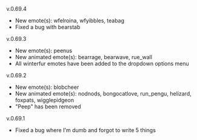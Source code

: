 v.0.69.4
* New emote(s): wfelroina, wfyibbles, teabag
* Fixed a bug with bearstab

v.0.69.3
* New emote(s): peenus
* New animated emote(s): bearrage, bearwave, rue_wall
* All winterfur emotes have been added to the dropdown options menu

v.0.69.2
* New emote(s): blobcheer
* New animated emote(s): nodnods, bongocatlove, run_pengu, helizard, foxpats, wigglepidgeon
* "Peep" has been removed

v.0.69.1
* Fixed a bug where I'm dumb and forgot to write 5 things
